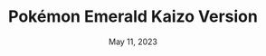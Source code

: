 ---
layout: gba
title: "Pokémon Emerald Kaizo Version"
categories:
 - approved
 - gba
 - universal
 - safe
tags:
- pokemon
- rpg
date: May 11, 2023
permalink: /games/pokemon-emerald-kaizo/play/details
publisher: (Not) Gamefreak
gid: pokemon-emerald-kaizo
edition: us
---